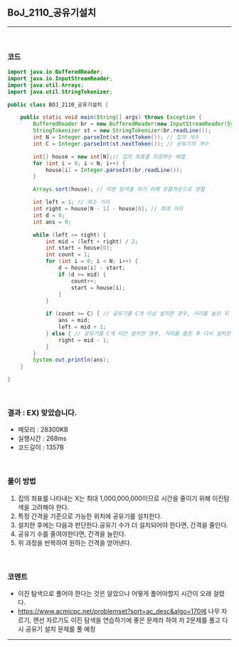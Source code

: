 ## BoJ_2110_공유기설치

---

<br />

### 코드

```java
import java.io.BufferedReader;
import java.io.InputStreamReader;
import java.util.Arrays;
import java.util.StringTokenizer;

public class BOJ_2110_공유기설치 {

	public static void main(String[] args) throws Exception {
		BufferedReader br = new BufferedReader(new InputStreamReader(System.in));
		StringTokenizer st = new StringTokenizer(br.readLine());
		int N = Integer.parseInt(st.nextToken()); // 집의 개수
		int C = Integer.parseInt(st.nextToken()); // 공유기의 개수

		int[] house = new int[N];// 집의 좌표를 저장하는 배열
		for (int i = 0; i < N; i++) {
			house[i] = Integer.parseInt(br.readLine());
		}

		Arrays.sort(house); // 이분 탐색을 하기 위해 오름차순으로 정렬

		int left = 1; // 최소 거리
		int right = house[N - 1] - house[0]; // 최대 거리
		int d = 0;
		int ans = 0;

		while (left <= right) {
			int mid = (left + right) / 2;
			int start = house[0];
			int count = 1;
			for (int i = 0; i < N; i++) {
				d = house[i] - start;
				if (d >= mid) {
					count++;
					start = house[i];
				}
			}

			if (count >= C) { // 공유기를 C개 이상 설치한 경우, 거리를 늘린 뒤 다시 설치한다.
				ans = mid;
				left = mid + 1;
			} else { // 공유기를 C개 미만 설치한 경우, 거리를 좁힌 후 다시 설치한다.
				right = mid - 1;
			}
		}
		System.out.println(ans);
	}

}
```

<br />


### 결과 : EX) 맞았습니다.

- 메모리 : 28300KB
- 실행시간 : 268ms
- 코드길이 : 1357B

<br />

### 풀이 방법
1. 집의 좌표를 나타내는 X는 최대 1,000,000,000이므로 시간을 줄이기 위해 이진탐색을 고려해야 한다.
2. 특정 간격을 기준으로 가능한 위치에 공유기를 설치한다.
3. 설치한 후에는 다음과 판단한다.공유기 수가 더 설치되어야 한다면, 간격을 줄인다.
4. 공유기 수를 줄여야한다면, 간격을 늘린다.
5. 위 과정을 반복하여 원하는 간격을 얻어낸다.

<br />

<!--추가 내용 있다면 더 적어주시면 됩니다-->
### 코멘트
- 이진 탐색으로 풀어야 한다는 것은 알았으나 어떻게 풀어야할지 시간이 오래 걸렸다. 
- https://www.acmicpc.net/problemset?sort=ac_desc&algo=170에 나무 자르기, 랜선 자르기도 이진 탐색을 연습하기에 좋은 문제라 하여 저 2문제를 풀고 다시 공유기 설치 문제를 풀 예정
---
